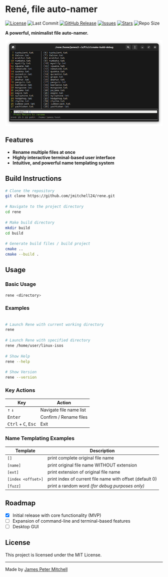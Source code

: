# René, file auto-namer 

[![License](https://img.shields.io/badge/license-MIT-blue.svg)](LICENSE.txt)
![Last Commit](https://img.shields.io/github/last-commit/jmitchell24/rene)
[![GitHub Release](https://img.shields.io/github/v/release/jmitchell24/rene?include_prereleases)](https://github.com/jmitchell24/rene/releases)
[![Issues](https://img.shields.io/github/issues/jmitchell24/rene)](https://github.com/jmitchell24/rene/issues)
[![Stars](https://img.shields.io/github/stars/jmitchell24/rene)](https://github.com/username/project-name/stargazers)
![Repo Size](https://img.shields.io/github/repo-size/jmitchell24/rene)

**A powerful, minimalist file auto-namer.**

![Project Screenshot](/img//2025-05-22_screenshot.png)

## Features

- **Rename multiple files at once**
- **Highly interactive terminal-based user interface**
- **Intuitive, and powerful name templating system**

## Build Instructions

```bash
# Clone the repository
git clone https://github.com/jmitchell24/rene.git

# Navigate to the project directory
cd rene 

# Make build directory
mkdir build
cd build 

# Generate build files / build project  
cmake .. 
cmake --build . 

```

## Usage

### Basic Usage

```bash
rene <directory>
```

### Examples

```bash

# Launch Rene with current working directory
rene 

# Launch Rene with specified directory 
rene /home/user/linux-isos

# Show Help 
rene --help 

# Show Version 
rene --version
```

### Key Actions

| Key                                            | Action                  |
|------------------------------------------------|-------------------------|
| <kbd>↑</kbd> <kbd>↓</kbd>                      | Navigate file name list |
| <kbd>Enter</kbd>                               | Confirm / Rename files  |
| <kbd>Ctrl</kbd> + <kbd>C</kbd>, <kbd>Esc</kbd> | Exit |

### Name Templating Examples

| Template           | Description                                              |
|--------------------|----------------------------------------------------------|
| `[]`               | print complete original file name                        |
| `[name]`           | print original file name WITHOUT extension               |
| `[ext]`            | print extension of original file name                    |
| `[index <offset>]` | print index of current file name with offset (default 0) | 
| `[fuzz]`           | print a random word _(for debug purposes only)_          |

## Roadmap

- [x] Initial release with core functionality (MVP)
- [ ] Expansion of command-line and terminal-based features 
- [ ] Desktop GUI

## License

This project is licensed under the MIT License.

---

Made by [James Peter Mitchell](https://jpmitchell.ca)